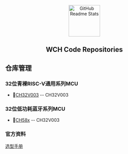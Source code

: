 <p align="center">
 	<a href="https://www.wch.cn/" >
     <img width="100px" src="https://www.wch.cn/assets/site/img/logo.png" align="center" alt="GitHub Readme Stats" />
    </a>
 <h2 align="center">WCH Code Repositories</h2>
</p>

## 仓库管理

### 32位青裸RISC-V通用系列MCU
- 💜[CH32V003](https://github.com/viys/CH32V003) -- CH32V003

### 32位低功耗蓝牙系列MCU
- 💜[CH58x](https://github.com/viys/CH58x) -- CH32V003

### 官方资料
[选型手册](https://special.wch.cn/zh_cn/mcu/)

